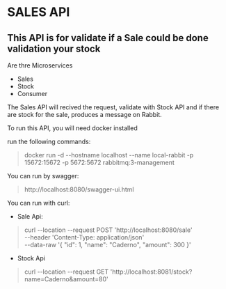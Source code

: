 # SALES API

## This API is for validate if a Sale could be done validation your stock 

Are thre Microservices
- Sales
- Stock
- Consumer

The Sales API will recived the request, validate with Stock API and if there are stock for the sale, produces a message on Rabbit.

To run this API, you will need docker installed

run the following commands:
>docker run -d --hostname localhost --name local-rabbit -p 15672:15672 -p 5672:5672 rabbitmq:3-management

You can run by swagger:
> http://localhost:8080/swagger-ui.html


You can run with curl:

- Sale Api:

>curl --location --request POST 'http://localhost:8080/sale' \
--header 'Content-Type: application/json' \
--data-raw '{
    "id": 1,
    "name": "Caderno",
    "amount": 300
}'

- Stock Api

>curl --location --request GET 'http://localhost:8081/stock?name=Caderno&amount=80'
